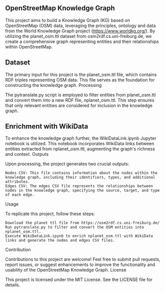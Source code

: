 ## OpenStreetMap Knowledge Graph

This project aims to build a Knowledge Graph (KG) based on OpenStreetMap (OSM) data,
 leveraging the principles, ontology and data from the World Knowledge Graph project (https://www.worldkg.org/). By utilizing the planet_osm.ttl dataset 
from osm2rdf.cs.uni-freiburg.de, we create a comprehensive graph representing entities and their relationships 
within OpenStreetMap.


## Dataset

The primary input for this project is the planet_osm.ttl file, which contains RDF triples representing OSM data.
 This file serves as the foundation for constructing the knowledge graph.
Processing

The pytranslate.py script is employed to filter entities from planet_osm.ttl and convert them into a new RDF file, 
nplanet_osm.ttl. This step ensures that only relevant entities are considered for inclusion in the knowledge graph.

## Enrichment with WikiData

To enhance the knowledge graph further, the WikiDataLink.ipynb Jupyter notebook is utilized. This notebook incorporates WikiData links between entities extracted from nplanet_osm.ttl, augmenting the graph's richness and context.
Outputs

Upon processing, the project generates two crucial outputs:

    Nodes CSV: This file contains information about the nodes within the knowledge graph, including their identifiers, types, and additional attributes.
    Edges CSV: The edges CSV file represents the relationships between nodes in the knowledge graph, specifying the source, target, and type of each edge.

Usage

To replicate this project, follow these steps:

    Download the planet ttl file from https://osm2rdf.cs.uni-freiburg.de/
    Run pytranslate.py to filter and convert the OSM entities into nplanet_osm.ttl.
    Execute WikiDataLink.ipynb to enrich nplanet_osm.ttl with WikiData links and generate the nodes and edges CSV files.

Contribution

Contributions to this project are welcome! Feel free to submit pull requests, report issues, or suggest enhancements to improve the functionality and usability of the OpenStreetMap Knowledge Graph.
License

This project is licensed under the MIT License. See the LICENSE file for details.

